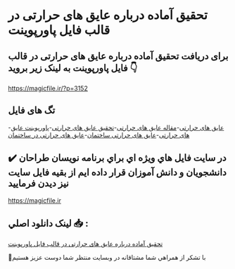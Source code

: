 # تحقیق آماده درباره عایق های حرارتی در قالب فایل پاورپوینت

## برای دریافت تحقیق آماده درباره عایق های حرارتی در قالب فایل پاورپوینت به لینک زیر بروید 👇

https://magicfile.ir/?p=3152

## تگ های فایل

-[عایق های حرارتی](https://magicfile.ir/product/%d8%aa%d8%ad%d9%82%db%8c%d9%82-%d8%b9%d8%a7%db%8c%d9%82-%d9%87%d8%a7%db%8c-%d8%ad%d8%b1%d8%a7%d8%b1%d8%aa%db%8c-%d8%af%d8%b1-%d9%82%d8%a7%d9%84%d8%a8-%d9%81%d8%a7%db%8c%d9%84-%d9%be%d8%a7%d9%88%d8%b1%d9%be%d9%88%db%8c%d9%86%d8%aa/)-[مقاله عایق های حرارتی](https://magicfile.ir/product/%d8%aa%d8%ad%d9%82%db%8c%d9%82-%d8%b9%d8%a7%db%8c%d9%82-%d9%87%d8%a7%db%8c-%d8%ad%d8%b1%d8%a7%d8%b1%d8%aa%db%8c-%d8%af%d8%b1-%d9%82%d8%a7%d9%84%d8%a8-%d9%81%d8%a7%db%8c%d9%84-%d9%be%d8%a7%d9%88%d8%b1%d9%be%d9%88%db%8c%d9%86%d8%aa/)-[تحقیق عایق های حرارتی](https://magicfile.ir/product/%d8%aa%d8%ad%d9%82%db%8c%d9%82-%d8%b9%d8%a7%db%8c%d9%82-%d9%87%d8%a7%db%8c-%d8%ad%d8%b1%d8%a7%d8%b1%d8%aa%db%8c-%d8%af%d8%b1-%d9%82%d8%a7%d9%84%d8%a8-%d9%81%d8%a7%db%8c%d9%84-%d9%be%d8%a7%d9%88%d8%b1%d9%be%d9%88%db%8c%d9%86%d8%aa/)-[پاورپوینت عایق های حرارتی](https://magicfile.ir/product/%d8%aa%d8%ad%d9%82%db%8c%d9%82-%d8%b9%d8%a7%db%8c%d9%82-%d9%87%d8%a7%db%8c-%d8%ad%d8%b1%d8%a7%d8%b1%d8%aa%db%8c-%d8%af%d8%b1-%d9%82%d8%a7%d9%84%d8%a8-%d9%81%d8%a7%db%8c%d9%84-%d9%be%d8%a7%d9%88%d8%b1%d9%be%d9%88%db%8c%d9%86%d8%aa/)-[عایق های حرارتی ساختمان](https://magicfile.ir/product/%d8%aa%d8%ad%d9%82%db%8c%d9%82-%d8%b9%d8%a7%db%8c%d9%82-%d9%87%d8%a7%db%8c-%d8%ad%d8%b1%d8%a7%d8%b1%d8%aa%db%8c-%d8%af%d8%b1-%d9%82%d8%a7%d9%84%d8%a8-%d9%81%d8%a7%db%8c%d9%84-%d9%be%d8%a7%d9%88%d8%b1%d9%be%d9%88%db%8c%d9%86%d8%aa/)-[عایق های حرارتی در ساختمان](https://magicfile.ir/product/%d8%aa%d8%ad%d9%82%db%8c%d9%82-%d8%b9%d8%a7%db%8c%d9%82-%d9%87%d8%a7%db%8c-%d8%ad%d8%b1%d8%a7%d8%b1%d8%aa%db%8c-%d8%af%d8%b1-%d9%82%d8%a7%d9%84%d8%a8-%d9%81%d8%a7%db%8c%d9%84-%d9%be%d8%a7%d9%88%d8%b1%d9%be%d9%88%db%8c%d9%86%d8%aa/)

## ✔️ در سايت فايل هاي ويژه اي براي برنامه نويسان طراحان دانشجويان و دانش آموزان قرار داده ايم از بقيه فايل سايت نيز ديدن فرماييد

https://magicfile.ir


## لينک دانلود اصلي 📥 :

[تحقیق آماده درباره عایق های حرارتی در قالب فایل پاورپوینت](https://magicfile.ir/product/%d8%aa%d8%ad%d9%82%db%8c%d9%82-%d8%b9%d8%a7%db%8c%d9%82-%d9%87%d8%a7%db%8c-%d8%ad%d8%b1%d8%a7%d8%b1%d8%aa%db%8c-%d8%af%d8%b1-%d9%82%d8%a7%d9%84%d8%a8-%d9%81%d8%a7%db%8c%d9%84-%d9%be%d8%a7%d9%88%d8%b1%d9%be%d9%88%db%8c%d9%86%d8%aa/) 


🙏با تشکر از همراهي شما مشتاقانه در وبسایت منتظر شما دوست عزیز هستیم

